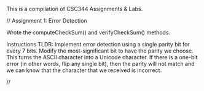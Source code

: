 This is a compilation of CSC344 Assignments & Labs.

// Assignment 1: Error Detection

Wrote the computeCheckSum() and verifyCheckSum() methods.

Instructions TLDR:
Implement error detection using a single parity bit for every 7 bits. Modify the most-significant bit
to have the parity we choose. This turns the ASCII character into a Unicode character. If there is a one-bit 
error (in other words, flip any single bit), then the parity will not match and we can know that the character 
that we received is incorrect.

//
